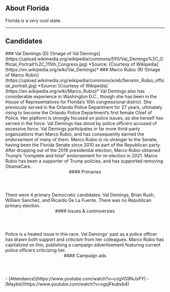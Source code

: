 ## About Florida
Florida is a very cool state.

---

## Candidates

<Grid>
  <Box>
    ### Val Demings (D)
    ![Image of Val Demings](https://upload.wikimedia.org/wikipedia/commons/f/f0/Val_Demings%2C_Official_Portrait%2C_115th_Congress.jpg)
    *Source: [Courtesy of Wikipedia](https://en.wikipedia.org/wiki/Val_Demings)*
  </Box>
  <Box>
    ### Marco Rubio (R)
    ![Image of Marco Rubio](https://upload.wikimedia.org/wikipedia/commons/e/eb/Senator_Rubio_official_portrait.jpg)
    *Source: [Courtesy of Wikipedia](https://en.wikipedia.org/wiki/Marco_Rubio)*
  </Box>

  <Box>
    Val Demings also has considerable experience in Washington D.C., though she has been in the
House of Representatives for Florida’s 10th congressional district. She previously served in the
Orlando Police Department for 27 years, ultimately rising to become the Orlando Police
Department’s first female Chief of Police. Her platform is strongly focused on police issues, as
she herself has served in the force. Val Demings has stood by police officers accused of
excessive force. Val Demings participates in far more third-party organizations than Marco
Rubio, and has consequently earned the endorsement of many of them.
  </Box>
  <Box>
    Marco Rubio is no stranger to the Senate, having been the Florida Senate since 2010 as part of
the Republican party. After dropping out of the 2016 presidential election, Marco Rubio obtained
Trump’s “complete and total” endorsement for re-election in 2021. Marco Rubio has been a
supporter of Trump policies, and has supported removing ObamaCare.
  </Box>

  <Header>
    #### Primaries
  </Header>
  <Box>
    There were 4 primary Democratic candidates: Val Demings, Brian Rush, William Sanchez, and Ricardo De La Fuente.
  </Box>
  <Box>
    There was no Republican primary election.
  </Box>

  <Header>
    #### Issues & controversies
  </Header>

  <WideBox>
    Police is a heated issue in this race. Val Demings' past as a police officer has drawn both support and criticism from her colleagues. Marco Rubio has capitalized on this, publishing a campaign advertisement featuring current police officers criticizing her.
  </WideBox>
 
  <Header>
    #### Campaign ads
  </Header>
  <Box>
    - [Attendance](https://www.youtube.com/watch?v=oJgVG9NJsPY)
  </Box>
  <Box>
    - [Maybe](https://www.youtube.com/watch?v=ogsjFkubvb4)
  </Box>
</Grid>
